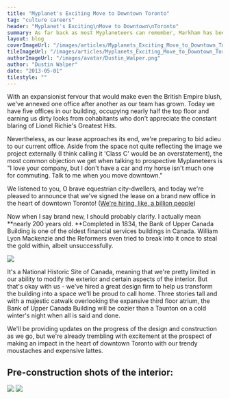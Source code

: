 ```yaml
---
title: "Myplanet's Exciting Move to Downtown Toronto"
tag: "culture careers"
header: "Myplanet's Exciting\nMove to Downtown\nToronto"
summary: As far back as most Myplaneteers can remember, Markham has been our home.
layout: blog
coverImageUrl: "/images/articles/Myplanets_Exciting_Move_to_Downtown_Toronto/cover.jpg"
tileImageUrl: "/images/articles/Myplanets_Exciting_Move_to_Downtown_Toronto/tile.jpg"
authorImageUrl: "/images/avatar/Dustin_Walper.png"
author: "Dustin Walper"
date: "2013-05-01"
tilestyle: ""
---
```


With an expansionist fervour that would make even the British Empire blush, we've annexed one office after another as our team has grown. Today we have five offices in our building, occupying nearly half the top floor and earning us dirty looks from cohabitants who don't appreciate the constant blaring of Lionel Richie's Greatest Hits.

Nevertheless, as our lease approaches its end, we're preparing to bid adieu to our current office. Aside from the space not quite reflecting the image we project externally (I think calling it 'Class C' would be an overstatement), the most common objection we get when talking to prospective Myplaneteers is "I love your company, but I don't have a car and my horse isn't much one for commuting. Talk to me when you move downtown."

We listened to you, O brave equestrian city-dwellers, and today we're pleased to announce that we've signed the lease on a brand new office in the heart of downtown Toronto! ([We're hiring, like, a billion people](http://myplanetdigital.com/careers))

Now when I say brand new, I should probably clarify. I actually mean **nearly 200 years old. **Completed in 1834, the Bank of Upper Canada Building is one of the oldest financial services buildings in Canada. William Lyon Mackenzie and the Reformers even tried to break into it once to steal the gold within, albeit unsuccessfully.

![](/images/articles/Myplanets_Exciting_Move_to_Downtown_Toronto/body_1.jpg)

It's a National Historic Site of Canada, meaning that we're pretty limited in our ability to modify the exterior and certain aspects of the interior. But that's okay with us - we've hired a great design firm to help us transform the building into a space we'll be proud to call home. Three stories tall and with a majestic catwalk overlooking the expansive third floor atrium, the Bank of Upper Canada Building will be cozier than a Taunton on a cold winter's night when all is said and done.

We'll be providing updates on the progress of the design and construction as we go, but we're already trembling with excitement at the prospect of making an impact in the heart of downtown Toronto with our trendy moustaches and expensive lattes.

## Pre-construction shots of the interior:

![](/images/articles/Myplanets_Exciting_Move_to_Downtown_Toronto/body_2.jpg)
![](/images/articles/Myplanets_Exciting_Move_to_Downtown_Toronto/body_3.jpg)
